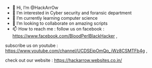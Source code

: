 - 👋 Hi, I’m @HackArrOw
- 👀 I’m interested in Cyber security and foransic department
- 🌱 I’m currently learning computer science 
- 💞️ I’m looking to collaborate on amazing scripts
- 📫 How to reach me :
follow us on facebook : https://www.facebook.com/BloodPerlBlackHacker ,

subscribe us on youtube : https://www.youtube.com/channel/UCDSEipOmQp_jWz8CSMTFb4g ,

check out our website : https://hackarrow.websites.co.in/

<!---
HackArrOw/HackArrOw is a ✨ special ✨ repository because its `README.md` (this file) appears on your GitHub profile.
You can click the Preview link to take a look at your changes.
--->
